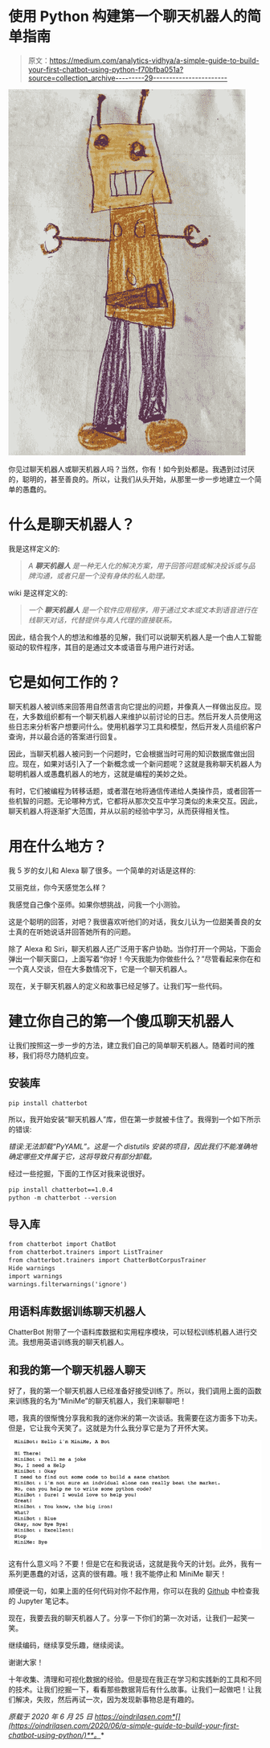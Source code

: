 # 使用 Python 构建第一个聊天机器人的简单指南

> 原文：<https://medium.com/analytics-vidhya/a-simple-guide-to-build-your-first-chatbot-using-python-f70bfba051a?source=collection_archive---------29----------------------->

![](img/7a53a40bd1210129ec23b7bdc0bfb06a.png)

你见过聊天机器人或聊天机器人吗？当然，你有！如今到处都是。我遇到过讨厌的，聪明的，甚至善良的。所以，让我们从头开始，从那里一步一步地建立一个简单的愚蠢的。

# 什么是聊天机器人？

我是这样定义的:

> *A* ***聊天机器人*** *是一种无人化的解决方案，用于回答问题或解决投诉或与品牌沟通，或者只是一个没有身体的私人助理。*

wiki 是这样定义的:

> *一个* ***聊天机器人*** *是一个软件应用程序，用于通过文本或文本到语音进行在线聊天对话，代替提供与真人代理的直接联系。*

因此，结合我个人的想法和维基的见解，我们可以说聊天机器人是一个由人工智能驱动的软件程序，其目的是通过文本或语音与用户进行对话。

# 它是如何工作的？

聊天机器人被训练来回答用自然语言向它提出的问题，并像真人一样做出反应。现在，大多数组织都有一个聊天机器人来维护以前讨论的日志。然后开发人员使用这些日志来分析客户想要问什么。使用机器学习工具和模型，然后开发人员组织客户查询，并以最合适的答案进行回复。

因此，当聊天机器人被问到一个问题时，它会根据当时可用的知识数据库做出回应。现在，如果对话引入了一个新概念或一个新问题呢？这就是我称聊天机器人为聪明机器人或愚蠢机器人的地方，这就是编程的美妙之处。

有时，它们被编程为转移话题，或者潜在地将通信传递给人类操作员，或者回答一些机智的问题。无论哪种方式，它都将从那次交互中学习类似的未来交互。因此，聊天机器人将逐渐扩大范围，并从以前的经验中学习，从而获得相关性。

# 用在什么地方？

我 5 岁的女儿和 Alexa 聊了很多。一个简单的对话是这样的:

艾丽克丝，你今天感觉怎么样？

我感觉自己像个巫师。如果你想挑战，问我一个小测验。

这是个聪明的回答，对吧？我很喜欢听他们的对话，我女儿认为一位甜美善良的女士真的在听她说话并回答她所有的问题。

除了 Alexa 和 Siri，聊天机器人还广泛用于客户协助。当你打开一个网站，下面会弹出一个聊天窗口，上面写着“你好！今天我能为你做些什么？”尽管看起来你在和一个真人交谈，但在大多数情况下，它是一个聊天机器人。

现在，关于聊天机器人的定义和故事已经足够了。让我们写一些代码。

# 建立你自己的第一个傻瓜聊天机器人

让我们按照这一步一步的方法，建立我们自己的简单聊天机器人。随着时间的推移，我们将尽力随机应变。

## 安装库

```
pip install chatterbot
```

所以，我开始安装“聊天机器人”库，但在第一步就被卡住了。我得到一个如下所示的错误:

*错误:无法卸载“PyYAML”。这是一个 distutils 安装的项目，因此我们不能准确地确定哪些文件属于它，这将导致只有部分卸载。*

经过一些挖掘，下面的工作区对我来说很好。

```
pip install chatterbot==1.0.4
python -m chatterbot --version
```

## 导入库

```
from chatterbot import ChatBot
from chatterbot.trainers import ListTrainer
from chatterbot.trainers import ChatterBotCorpusTrainer
Hide warnings
import warnings
warnings.filterwarnings('ignore')
```

## 用语料库数据训练聊天机器人

ChatterBot 附带了一个语料库数据和实用程序模块，可以轻松训练机器人进行交流。我想用英语训练我的聊天机器人。

## 和我的第一个聊天机器人聊天

好了，我的第一个聊天机器人已经准备好接受训练了。所以，我们调用上面的函数来训练我的名为“MiniMe”的聊天机器人，我们来聊聊吧！

嗯，我真的很惭愧分享我和我的迷你米的第一次谈话。我需要在这方面多下功夫。但是，它让我今天笑了。这就是为什么我分享它是为了开怀大笑。

![](img/e3ce894b742ac1dc7cf3473bea9e164a.png)

这有什么意义吗？不要！但是它在和我说话，这就是我今天的计划。此外，我有一系列更愚蠢的对话，这真的很有趣。哦！我不能停止和 MiniMe 聊天！

顺便说一句，如果上面的任何代码对你不起作用，你可以在我的 [Github](https://github.com/Oindrila-Sen/Python-Projects/tree/master/ChatBots) 中检查我的 Jupyter 笔记本。

现在，我要去我的聊天机器人了。分享一下你们的第一次对话，让我们一起笑一笑。

继续编码，继续享受乐趣，继续阅读。

谢谢大家！

十年收集、清理和可视化数据的经验。但是现在我正在学习和实践新的工具和不同的技术。让我们挖掘一下，看看那些数据背后有什么故事。让我们一起做吧！让我们解决，失败，然后再试一次，因为发现新事物总是有趣的。

*原载于 2020 年 6 月 25 日 https://oindrilasen.com*[](https://oindrilasen.com/2020/06/a-simple-guide-to-build-your-first-chatbot-using-python/)**。**